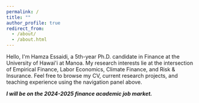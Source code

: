 ```yaml
---
permalink: /
title: ""
author_profile: true
redirect_from: 
  - /about/
  - /about.html
---
```


Hello, I'm Hamza Essaidi, a 5th-year Ph.D. candidate in Finance at the University of Hawai'i at Manoa. My research interests lie at the intersection of Empirical Finance, Labor Economics, Climate Finance, and Risk & Insurance. Feel free to browse my CV, current research projects, and teaching experience using the navigation panel above.

**_I will be on the 2024-2025 finance academic job market._**
